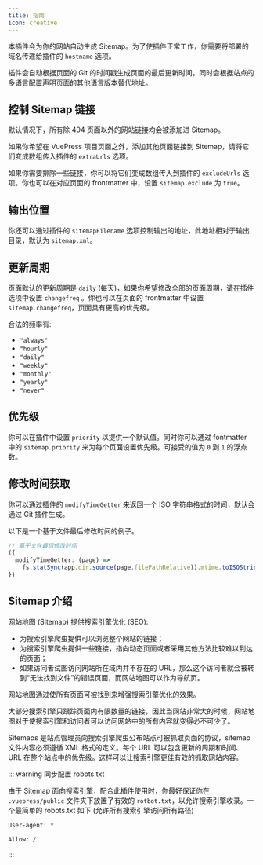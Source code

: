 ```yaml
---
title: 指南
icon: creative
---
```


本插件会为你的网站自动生成 Sitemap。为了使插件正常工作，你需要将部署的域名传递给插件的 `hostname` 选项。

插件会自动根据页面的 Git 的时间戳生成页面的最后更新时间，同时会根据站点的多语言配置声明页面的其他语言版本替代地址。

## 控制 Sitemap 链接

默认情况下，所有除 404 页面以外的网站链接均会被添加进 Sitemap。

如果你希望在 VuePress 项目页面之外，添加其他页面链接到 Sitemap，请将它们变成数组传入插件的 `extraUrls` 选项。

如果你需要排除一些链接，你可以将它们变成数组传入到插件的 `excludeUrls` 选项。你也可以在对应页面的 frontmatter 中，设置 `sitemap.exclude` 为 `true`。

## 输出位置

你还可以通过插件的 `sitemapFilename` 选项控制输出的地址，此地址相对于输出目录，默认为 `sitemap.xml`。

## 更新周期

页面默认的更新周期是 `daily` (每天)，如果你希望修改全部的页面周期，请在插件选项中设置 `changefreq` 。你也可以在页面的 frontmatter 中设置 `sitemap.changefreq`，页面具有更高的优先级。

合法的频率有:

- `"always"`
- `"hourly"`
- `"daily"`
- `"weekly"`
- `"monthly"`
- `"yearly"`
- `"never"`

## 优先级

你可以在插件中设置 `priority` 以提供一个默认值。同时你可以通过 fontmatter 中的 `sitemap.priority` 来为每个页面设置优先级。可接受的值为 `0` 到 `1` 的浮点数。

## 修改时间获取

你可以通过插件的 `modifyTimeGetter` 来返回一个 ISO 字符串格式的时间，默认会通过 Git 插件生成。

以下是一个基于文件最后修改时间的例子。

```ts
// 基于文件最后修改时间
({
  modifyTimeGetter: (page) =>
    fs.statSync(app.dir.source(page.filePathRelative)).mtime.toISOString();
})
```

## Sitemap 介绍

网站地图 (Sitemap) 提供搜索引擎优化 (SEO):

- 为搜索引擎爬虫提供可以浏览整个网站的链接；
- 为搜索引擎爬虫提供一些链接，指向动态页面或者采用其他方法比较难以到达的页面；
- 如果访问者试图访问网站所在域内并不存在的 URL，那么这个访问者就会被转到“无法找到文件”的错误页面，而网站地图可以作为导航页。

网站地图通过使所有页面可被找到来增强搜索引擎优化的效果。

大部分搜索引擎只跟踪页面内有限数量的链接，因此当网站非常大的时候，网站地图对于使搜索引擎和访问者可以访问网站中的所有内容就变得必不可少了。

Sitemaps 是站点管理员向搜索引擎爬虫公布站点可被抓取页面的协议，sitemap 文件内容必须遵循 XML 格式的定义。每个 URL 可以包含更新的周期和时间、URL 在整个站点中的优先级。这样可以让搜索引擎更佳有效的抓取网站内容。

::: warning 同步配置 robots.txt

由于 Sitemap 面向搜索引擎，配合此插件使用时，你最好保证你在 `.vuepress/public` 文件夹下放置了有效的 `rotbot.txt`，以允许搜索引擎收录。一个最简单的 robots.txt 如下 (允许所有搜索引擎访问所有路径)

```txt
User-agent: *

Allow: /
```

:::
